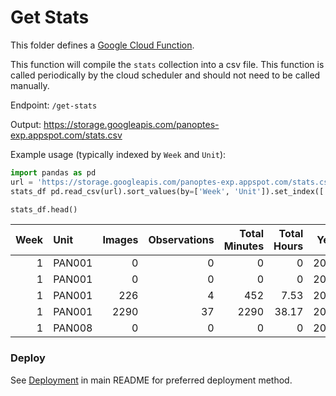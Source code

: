 Get Stats
=========

This folder defines a [Google Cloud Function](https://cloud.google.com/functions/).

This function will compile the `stats` collection into a csv file. This function is
called periodically by the cloud scheduler and should not need to be called manually.

Endpoint: `/get-stats`

Output: https://storage.googleapis.com/panoptes-exp.appspot.com/stats.csv

Example usage (typically indexed by `Week` and `Unit`):

```python
import pandas as pd
url = 'https://storage.googleapis.com/panoptes-exp.appspot.com/stats.csv'
stats_df pd.read_csv(url).sort_values(by=['Week', 'Unit']).set_index(['Week'])

stats_df.head()
```


|   Week | Unit   |   Images |   Observations |   Total Minutes |   Total Hours |   Year |
|-------:|:-------|---------:|---------------:|----------------:|--------------:|-------:|
|      1 | PAN001 |        0 |              0 |               0 |          0    |   2018 |
|      1 | PAN001 |        0 |              0 |               0 |          0    |   2019 |
|      1 | PAN001 |      226 |              4 |             452 |          7.53 |   2017 |
|      1 | PAN001 |     2290 |             37 |            2290 |         38.17 |   2020 |
|      1 | PAN008 |        0 |              0 |               0 |          0    |   2019 |




### Deploy

See [Deployment](../README.md#deploy) in main README for preferred deployment method.

